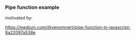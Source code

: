 

### Pipe function example

motivated by:

https://medium.com/@venomnert/pipe-function-in-javascript-8a22097a538e
